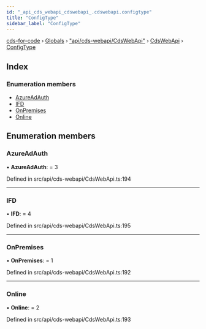 ```yaml
---
id: "_api_cds_webapi_cdswebapi_.cdswebapi.configtype"
title: "ConfigType"
sidebar_label: "ConfigType"
---
```


[cds-for-code](../index.md) › [Globals](../globals.md) › ["api/cds-webapi/CdsWebApi"](../modules/_api_cds_webapi_cdswebapi_.md) › [CdsWebApi](../modules/_api_cds_webapi_cdswebapi_.cdswebapi.md) › [ConfigType](_api_cds_webapi_cdswebapi_.cdswebapi.configtype.md)

## Index

### Enumeration members

* [AzureAdAuth](_api_cds_webapi_cdswebapi_.cdswebapi.configtype.md#azureadauth)
* [IFD](_api_cds_webapi_cdswebapi_.cdswebapi.configtype.md#ifd)
* [OnPremises](_api_cds_webapi_cdswebapi_.cdswebapi.configtype.md#onpremises)
* [Online](_api_cds_webapi_cdswebapi_.cdswebapi.configtype.md#online)

## Enumeration members

###  AzureAdAuth

• **AzureAdAuth**: = 3

Defined in src/api/cds-webapi/CdsWebApi.ts:194

___

###  IFD

• **IFD**: = 4

Defined in src/api/cds-webapi/CdsWebApi.ts:195

___

###  OnPremises

• **OnPremises**: = 1

Defined in src/api/cds-webapi/CdsWebApi.ts:192

___

###  Online

• **Online**: = 2

Defined in src/api/cds-webapi/CdsWebApi.ts:193
